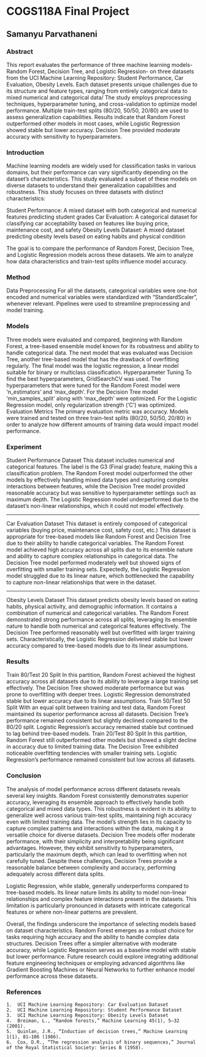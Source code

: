 # COGS118A Final Project
## Samanyu Parvathaneni
### Abstract
This report evaluates the performance of three machine learning models- Random Forest, Decision Tree, and Logistic Regression- on three datasets from the UCI Machine Learning Repository: Student Performance, Car Evaluation, Obesity Levels. Each dataset presents unique challenges due to its structure and feature types, ranging from entirely categorical data to mixed numerical and categorical data/ The study employs preprocessing techniques, hyperparameter tuning, and cross-validation to optimize model performance. Multiple train-test splits (80/20, 50/50, 20/80) are used to assess generalization capabilities. Results indicate that Random Forest outperformed other models in most cases, while Logistic Regression showed stable but lower accuracy. Decision Tree provided moderate accuracy with sensitivity to hyperparameters.
### Introduction
Machine learning models are widely used for classification tasks in various domains, but their performance can vary significantly depending on the dataset’s characteristics. This study evaluated a subset of these models on diverse datasets to understand their generalization capabilities and robustness. This study focuses on three datasets with distinct characteristics:

Student Performance: A mixed dataset with both categorical and numerical features predicting student grades
Car Evaluation: A categorical dataset for classifying car acceptability based on features like buying price, maintenance cost, and safety
Obesity Levels Dataset: A mixed dataset predicting obesity levels based on eating habits and physical condition

The goal is to compare the performance of Random Forest, Decision Tree, and Logistic Regression models across these datasets. We aim to analyze how data characteristics and train-test splits influence model accuracy.
### Method
Data Preprocessing
For all the datasets, categorical variables were one-hot encoded and numerical variables were standardized with “StandardScaler”, whenever relevant. Pipelines were used to streamline preprocessing and model training.
### Models
Three models were evaluated and compared, beginning with Random Forest, a tree-based ensemble model known for its robustness and ability to handle categorical data. The next model that was evaluated was Decision Tree, another tree-based model that has the drawback of overfitting regularly. The final model was the logistic regression, a linear model suitable for binary or multiclass classification.
Hyperparameter Tuning
To find the best hyperparameters, GridSearchCV was used. The hyperparameters that were tuned for the Random Forest model were ‘n_estimators’ and ‘max_depth’. For the Decision Tree model ‘min_samples_split’ along with ‘max_depth’ were optimized. For the Logistic Regression model, only regularization strength (‘C’) was optimized.
Evaluation Metrics
The primary evaluation metric was accuracy. Models were trained and tested on three train-test splits (80/20, 50/50, 20/80) in order to analyze how different amounts of training data would impact model performance.
### Experiment
Student Performance Dataset
This dataset includes numerical and categorical features. The label is the G3 (Final grade) feature, making this a classification problem. The Random Forest model outperformed the other models by effectively handling mixed data types and capturing complex interactions between features, while the Decision Tree model provided reasonable accuracy but was sensitive to hyperparameter settings such as maximum depth. The Logistic Regression model underperformed due to the dataset’s non-linear relationships, which it could not model effectively.
***
Car Evaluation Dataset
This dataset is entirely composed of categorical variables (buying price, maintenance cost, safety cost, etc.) This dataset is appropriate for tree-based models like Random Forest and Decision Tree due to their ability to handle categorical variables. The Random Forest model achieved high accuracy across all splits due to its ensemble nature and ability to capture complex relationships in categorical data. The Decision Tree model performed moderately well but showed signs of overfitting with smaller training sets. Expectedly, the Logistic Regression model struggled due to its linear nature, which bottlenecked the capability to capture non-linear relationships that were in the dataset.
***
Obesity Levels Dataset
This dataset predicts obesity levels based on eating habits, physical activity, and demographic information. It contains a combination of numerical and categorical variables. The Random Forest demonstrated strong performance across all splits, leveraging its ensemble nature to handle both numerical and categorical features effectively. The Decision Tree performed reasonably well but overfitted with larger training sets. Characteristically, the Logistic Regression delivered stable but lower accuracy compared to tree-based models due to its linear assumptions.
### Results
Train 80/Test 20 Split
In this partition, Random Forest achieved the highest accuracy across all datasets due to its ability to leverage a large training set effectively. The Decision Tree showed moderate performance but was prone to overfitting with deeper trees. Logistic Regression demonstrated stable but lower accuracy due to its linear assumptions.
Train 50/Test 50 Split
With an equal split between training and test data, Random Forest maintained its superior performance across all datasets. Decision Tree’s performance remained consistent but slightly declined compared to the 80/20 split. Logistic Regression’s accuracy remained stable but continued to lag behind tree-based models.
Train 20/Test 80 Split
In this partition, Random Forest still outperformed other models but showed a slight decline in accuracy due to limited training data. The Decision Tree exhibited noticeable overfitting tendencies with smaller training sets. Logistic Regression’s performance remained consistent but low across all datasets.
### Conclusion
The analysis of model performance across different datasets reveals several key insights. Random Forest consistently demonstrates superior accuracy, leveraging its ensemble approach to effectively handle both categorical and mixed data types. This robustness is evident in its ability to generalize well across various train-test splits, maintaining high accuracy even with limited training data. The model’s strength lies in its capacity to capture complex patterns and interactions within the data, making it a versatile choice for diverse datasets.
Decision Tree models offer moderate performance, with their simplicity and interpretability being significant advantages. However, they exhibit sensitivity to hyperparameters, particularly the maximum depth, which can lead to overfitting when not carefully tuned. Despite these challenges, Decision Trees provide a reasonable balance between complexity and accuracy, performing adequately across different data splits.

Logistic Regression, while stable, generally underperforms compared to tree-based models. Its linear nature limits its ability to model non-linear relationships and complex feature interactions present in the datasets. This limitation is particularly pronounced in datasets with intricate categorical features or where non-linear patterns are prevalent.

Overall, the findings underscore the importance of selecting models based on dataset characteristics. Random Forest emerges as a robust choice for tasks requiring high accuracy and the ability to handle complex data structures. Decision Trees offer a simpler alternative with moderate accuracy, while Logistic Regression serves as a baseline model with stable but lower performance. Future research could explore integrating additional feature engineering techniques or employing advanced algorithms like Gradient Boosting Machines or Neural Networks to further enhance model performance across these datasets.
### References
	1.	UCI Machine Learning Repository: Car Evaluation Dataset
	2.	UCI Machine Learning Repository: Student Performance Dataset
	3.	UCI Machine Learning Repository: Obesity Levels Dataset
	4.	Breiman, L., “Random forests,” Machine Learning 45(1), 5–32 (2001).
	5.	Quinlan, J.R., “Induction of decision trees,” Machine Learning 1(1), 81–106 (1986).
	6.	Cox, D.R., “The regression analysis of binary sequences,” Journal of the Royal Statistical Society: Series B (1958).


